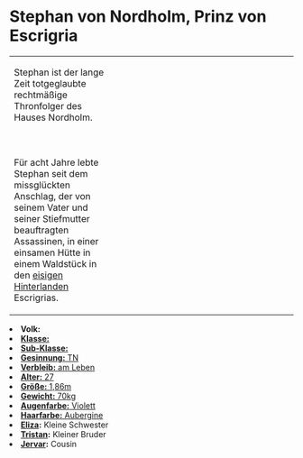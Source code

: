 # Stephan von Nordholm, Prinz von Escrigria

<primary-label ref="npc"/>

<secondary-label ref="faergria"/>

<secondary-label ref="escrigria"/>

<table>
<tr><td>
<p>
Stephan ist der lange Zeit totgeglaubte rechtmäßige Thronfolger des Hauses Nordholm.
<br></br><br></br>
Für acht Jahre lebte Stephan seit dem missglückten Anschlag, der von seinem Vater und seiner Stiefmutter beauftragten
Assassinen, in einer einsamen Hütte in einem Waldstück in den
<a href="Icy-Farlands.md">eisigen Hinterlanden</a> Escrigrias.
</p>

</td><td width="300">
<!-- Edit here -->
<img src="stephan_revealed.png" alt="" />
</td></tr>
</table>

<procedure title="Allgemeine Informationen">
<list columns="2">
<li><b>Volk:</b> <a href="Folks.md" anchor="menschen"/></li>
<li><b>Klasse:</b> <a href="Classes.md" anchor="zauberer"/></li>
<li><b>Sub-Klasse:</b> <a href="Classes.md" anchor="lord"/></li>
<li><b>Gesinnung:</b> TN</li>
<li><b>Verbleib:</b> am Leben</li>
</list>
</procedure>

<procedure title="Aussehen">
<list columns="3">
<li><b>Alter:</b> 27</li>
<li><b>Größe:</b> 1,86m</li>
<li><b>Gewicht:</b> 70kg</li>
<li><b>Augenfarbe:</b> Violett</li>
<li><b>Haarfarbe:</b> Aubergine</li>
</list>
</procedure>

<procedure title="Beziehungen">
<list columns="2">
<li><b><a href="Eliza.md">Eliza</a>:</b> Kleine Schwester</li>
<li><b><a href="Tristan.md">Tristan</a>:</b> Kleiner Bruder</li>
<li><b><a href="Jervar.md">Jervar</a>:</b> Cousin</li>
</list>
</procedure>

<!--
## Notizen

- **Ziele:**
- **Geheimnisse:** 
-->